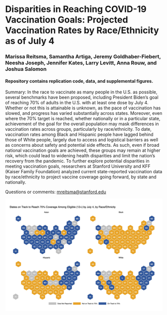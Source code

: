 # Disparities in Reaching COVID-19 Vaccination Goals: Projected Vaccination Rates by Race/Ethnicity as of July 4

### Marissa Reitsma, Samantha Artiga, Jeremy Goldhaber-Fiebert, Neesha Joseph, Jennifer Kates, Larry Levitt, Anna Rouw, and Joshua Salomon

#### Repository contains replication code, data, and supplemental figures.

Summary: In the race to vaccinate as many people in the U.S. as possible, several benchmarks have been proposed, including President Biden’s goal of reaching 70% of adults in the U.S. with at least one dose by July 4. Whether or not this is attainable is unknown, as the pace of vaccination has slowed, and progress has varied substantially across states. Moreover, even where the 70% target is reached, whether nationally or in a particular state, achievement of the goal for the overall population may mask differences in vaccination rates across groups, particularly by race/ethnicity. To date, vaccination rates among Black and Hispanic people have lagged behind those of White people, largely due to access and logistical barriers as well as concerns about safety and potential side effects. As such, even if broad national vaccination goals are achieved, these groups may remain at higher risk, which could lead to widening health disparities and limit the nation’s recovery from the pandemic. To further explore potential disparities in meeting vaccination goals, researchers at Stanford University and KFF (Kaiser Family Foundation) analyzed current state-reported vaccination data by race/ethnicity to project vaccine coverage going forward, by state and nationally. 

Questions or comments: mreitsma@stanford.edu

![States on Track to Reach 70% Coverage Among Eligible (12+) by July 4, by Race/Ethnicity](https://github.com/SC-COSMO/covid_vaccination_coverage_disparities/blob/main/figures/hex_maps_binary.jpg)
